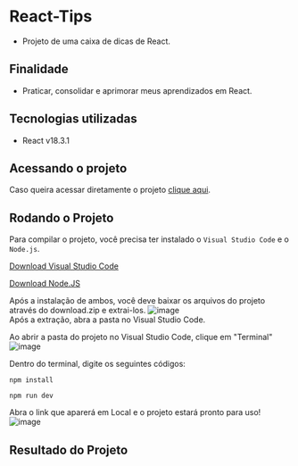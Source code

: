 # React-Tips
* Projeto de uma caixa de dicas de React.
## Finalidade
* Praticar, consolidar e aprimorar meus aprendizados em React.
## Tecnologias utilizadas
* React v18.3.1
## Acessando o projeto
Caso queira acessar diretamente o projeto [clique aqui]().
## Rodando o Projeto
Para compilar o projeto, você precisa ter instalado o ```Visual Studio Code``` e o ```Node.js```.  

[Download Visual Studio Code](https://code.visualstudio.com/download)      

[Download Node.JS](https://nodejs.org/en/download/current)

Após a instalação de ambos, você deve baixar os arquivos do projeto através do download.zip e extrai-los.
![image](https://github.com/joaovxsantos/React-Tips/assets/97799540/63df7298-1f70-4bc5-bf93-de37d87fc605)  
Após a extração, abra a pasta no Visual Studio Code.

Ao abrir a pasta do projeto no Visual Studio Code, clique em "Terminal"
![image](https://github.com/joaovxsantos/todo/assets/97799540/e6954f4b-aec7-4273-a5bb-5427653d9463)  

Dentro do terminal, digite os seguintes códigos:  
```
npm install
```

```
npm run dev
```
Abra o link que aparerá em Local e o projeto estará pronto para uso!    
![image](https://github.com/joaovxsantos/React-Tips/assets/97799540/2b3084c0-3a41-45f5-8372-d5da93e95763)


## Resultado do Projeto





